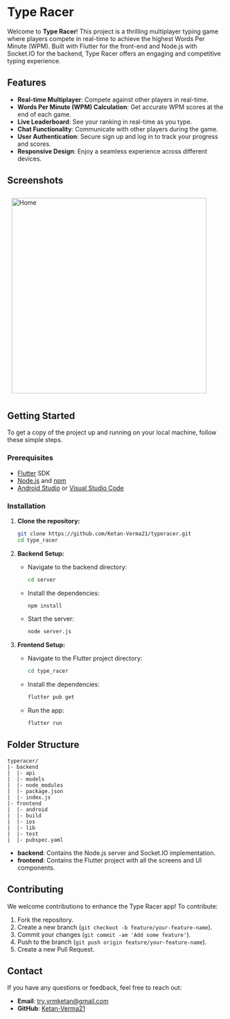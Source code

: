# Type Racer

Welcome to **Type Racer**! This project is a thrilling multiplayer typing game where players compete in real-time to achieve the highest Words Per Minute (WPM). Built with Flutter for the front-end and Node.js with Socket.IO for the backend, Type Racer offers an engaging and competitive typing experience.

## Features

- **Real-time Multiplayer**: Compete against other players in real-time.
- **Words Per Minute (WPM) Calculation**: Get accurate WPM scores at the end of each game.
- **Live Leaderboard**: See your ranking in real-time as you type.
- **Chat Functionality**: Communicate with other players during the game.
- **User Authentication**: Secure sign up and log in to track your progress and scores.
- **Responsive Design**: Enjoy a seamless experience across different devices.

## Screenshots

<div style="display: flex; overflow-x: auto; padding: 10px; gap: 50px;">
  <img src="https://github.com/Ketan-Verma21/Type_Racer/assets/106913278/b8636cff-05c7-4782-a555-9669c0870df1" alt="Home" width="450" />
  <img src="https://github.com/Ketan-Verma21/Type_Racer/assets/106913278/fdad498e-99f8-4dae-9910-c9cc2c8adb9c" alt="Create Room Screen" width="450" />
  
<img src="https://github.com/Ketan-Verma21/Type_Racer/assets/106913278/7338e13c-1adc-4e81-95c4-5d4d55a2dbe1" alt="Game Start" width="450" />
  <img src="https://github.com/Ketan-Verma21/Type_Racer/assets/106913278/d81da2ce-62cb-4763-b909-2198234fcda1" alt="Game Code Copied" width="450" />
  <img src="https://github.com/Ketan-Verma21/Type_Racer/assets/106913278/36bf42ec-50fb-41c1-b919-d6466af83fd7" alt="Starting of Game" width="450" />
<img src="https://github.com/Ketan-Verma21/Type_Racer/assets/106913278/a8201d84-d98e-48d1-992a-b4dbdb1a1d63" alt="End of Game" width="450" />




</div>

## Getting Started

To get a copy of the project up and running on your local machine, follow these simple steps.

### Prerequisites

- [Flutter](https://flutter.dev/docs/get-started/install) SDK
- [Node.js](https://nodejs.org/) and [npm](https://www.npmjs.com/)
- [Android Studio](https://developer.android.com/studio) or [Visual Studio Code](https://code.visualstudio.com/)

### Installation

1. **Clone the repository:**
   ```bash
   git clone https://github.com/Ketan-Verma21/typeracer.git
   cd type_racer
   ```

2. **Backend Setup:**
   - Navigate to the backend directory:
     ```bash
     cd server
     ```
   - Install the dependencies:
     ```bash
     npm install
     ```
   - Start the server:
     ```bash
     node server.js
     ```

3. **Frontend Setup:**
   - Navigate to the Flutter project directory:
     ```bash
     cd type_racer
     ```
   - Install the dependencies:
     ```bash
     flutter pub get
     ```
   - Run the app:
     ```bash
     flutter run
     ```

## Folder Structure
```
typeracer/
|- backend
|  |- api
|  |- models
|  |- node_modules
|  |- package.json
|  |- index.js
|- frontend
|  |- android
|  |- build
|  |- ios
|  |- lib
|  |- test
|  |- pubspec.yaml
```

- **backend**: Contains the Node.js server and Socket.IO implementation.
- **frontend**: Contains the Flutter project with all the screens and UI components.

## Contributing

We welcome contributions to enhance the Type Racer app! To contribute:

1. Fork the repository.
2. Create a new branch (`git checkout -b feature/your-feature-name`).
3. Commit your changes (`git commit -am 'Add some feature'`).
4. Push to the branch (`git push origin feature/your-feature-name`).
5. Create a new Pull Request.


## Contact

If you have any questions or feedback, feel free to reach out:

- **Email**: try.vrmketan@gmail.com
- **GitHub**: [Ketan-Verma21](https://github.com/Ketan-Verma21)

